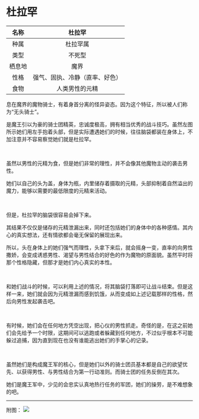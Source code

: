 # 杜拉罕

|名称|杜拉罕|
|:-:|:-:|
|种属|杜拉罕属|
|类型|不死型|
|栖息地|魔界|
|性格|强气、固执、冷静（直率、好色）|
|食物|人类男性的元精|

息在魔界的魔物骑士，有着身首分离的怪异姿态。因为这个特征，所以被人们称为“无头骑士”。

是魔王引以为豪的骑士团精英，忠诚度极高，拥有相当优秀的战斗技巧。虽然左图所示她们用左手抱着头部，但是实际遭遇她们的时候，往往脑袋都装在身体上，不加注意并不容易察觉她们就是杜拉罕。

<br>

虽然以男性的元精为食，但是她们非常的理性，并不会像其他魔物主动的袭击男性。

她们以自己的头为盖，身体为瓶，内里储存着摄取的元精，头部抑制着自然溢出的魔力，能够以需要的最低限度的元精来活动。

<br>

但是，杜拉罕的脑袋很容易会掉下来。

其结果不仅仅是储存的元精泄漏出来，同时还包括她们的身体中的各种感情。其内心的真实想法，还有情欲都会毫无保留的展现出来。

所以，头在身体上的她们强气而理性，头拿下来后，就会摇身一变，直率的向男性撒娇，会变成诱惑男性、渴望与男性结合的好色的作为魔物的原面貌。虽然平时将那个性格隐藏，但那才是她们内心真实的本性。

<br>

和她们战斗的时候，可以利用上述的情况，将其脑袋打落即可让战斗结束。但是这样一来，她们就会因为元精泄漏而感到饥饿，从而变成如上述记载那样的性格，然后向男性发起袭击吧。

<br>

有时候，她们会在任何地方凭空出现，把心仪的男性抓走。奇怪的是，在这之前她们会先给予一个时限，这期间可以逃跑或者躲藏到任何地方，不过似乎根本不可能躲过追捕，因为直到现在也没有谁能逃出她们的手掌心的记录。

<br>

虽然她们是构成魔王军的核心，但是她们以外的骑士团员基本都是自己的欲望优先、以获得男性、与男性结合为第一行动准则。而骑士团的任务反倒在其次。

她们是魔王军中，少见的会忠实认真地热行任务的军团，她们的操劳，是不难想象的吧。

---

附图： ![](img/魔物娘图鉴I/170-171杜拉罕.jpg)
